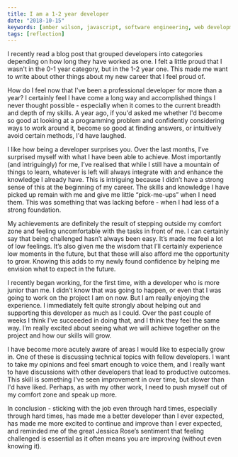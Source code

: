 ```yaml
---
title: I am a 1-2 year developer
date: "2018-10-15"
keywords: [amber wilson, javascript, software engineering, web development, coding, junior developer, dev tips, beginner]
tags: [reflection]
---
```


I recently read a blog post that grouped developers into categories depending on how long they have worked as one. I felt a little proud that I wasn't in the 0-1 year category, but in the 1-2 year one. This made me want to write about other things about my new career that I feel proud of.

How do I feel now that I've been a professional developer for more than a year? I certainly feel I have come a long way and accomplished things I never thought possible - especially when it comes to the current breadth and depth of my skills. A year ago, if you'd asked me whether I'd become so good at looking at a programming problem and confidently considering ways to work around it, become so good at finding answers, or intuitively avoid certain methods, I'd have laughed.

I like how being a developer surprises you. Over the last months, I’ve surprised myself with what I have been able to achieve. Most importantly (and intriguingly) for me, I’ve realised that while I still have a mountain of things to learn, whatever is left will always integrate with and enhance the knowledge I already have. This is intriguing because I didn’t have a strong sense of this at the beginning of my career. The skills and knowledge I have picked up remain with me and give me little “pick-me-ups” when I need them. This was something that was lacking before - when I had less of a strong foundation.

My achievements are definitely the result of stepping outside my comfort zone and feeling uncomfortable with the tasks in front of me. I can certainly say that being challenged hasn’t always been easy. It’s made me feel a lot of low feelings. It’s also given me the wisdom that I’ll certainly experience low moments in the future, but that these will also afford me the opportunity to grow. Knowing this adds to my newly found confidence by helping me envision what to expect in the future.

I recently began working, for the first time, with a developer who is more junior than me. I didn’t know that was going to happen, or even that I was going to work on the project I am on now. But I am really enjoying the experience. I immediately felt quite strongly about helping out and supporting this developer as much as I could. Over the past couple of weeks I think I’ve succeeded in doing that, and I think they feel the same way. I’m really excited about seeing what we will achieve together on the project and how our skills will grow.

I have become more acutely aware of areas I would like to especially grow in. One of these is discussing technical topics with fellow developers. I want to take my opinions and feel smart enough to voice them, and I really want to have discussions with other developers that lead to productive outcomes. This skill is something I've seen improvement in over time, but slower than I'd have liked. Perhaps, as with my other work, I need to push myself out of my comfort zone and speak up more.

In conclusion - sticking with the job even through hard times, especially through hard times, has made me a better developer than I ever expected, has made me more excited to continue and improve than I ever expected, and reminded me of the great Jessica Rose’s sentiment that feeling challenged is essential as it often means you are improving (without even knowing it).